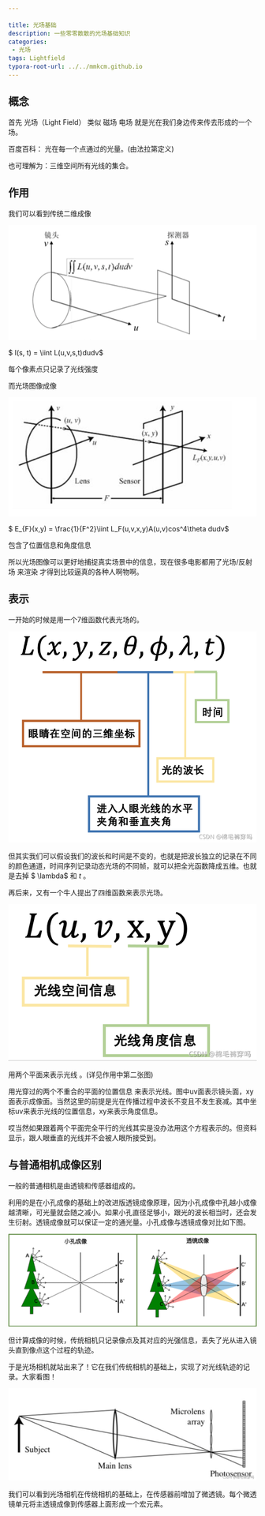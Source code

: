 ```yaml
---

title: 光场基础
description: 一些零零散散的光场基础知识
categories:
 - 光场
tags: Lightfield
typora-root-url: ../../mmkcm.github.io
---
```




## 概念

首先 光场（Light Field） 类似 磁场 电场 就是光在我们身边传来传去形成的一个场。

百度百科： 光在每一个点通过的光量。(由法拉第定义)

也可理解为：三维空间所有光线的集合。



## 作用

我们可以看到传统二维成像

![pic1](/pic/1216/1.png)

$ I(s, t) = \iint L(u,v,s,t)dudv$

每个像素点只记录了光线强度

而光场图像成像

![pic2](/pic/1216/2.png) 

$ E_{F}(x,y) = \frac{1}{F^2}\iint L_F(u,v,x,y)A(u,v)cos^4\theta dudv$

包含了位置信息和角度信息

所以光场图像可以更好地捕捉真实场景中的信息，现在很多电影都用了光场/反射场 来渲染 才得到比较逼真的各种人啊物啊。



## 表示

一开始的时候是用一个7维函数代表光场的。

![pic3](/pic/1216/3.png)

但其实我们可以假设我们的波长和时间是不变的，也就是把波长独立的记录在不同的颜色通道，时间序列记录动态光场的不同帧，就可以把全光函数降成五维。也就是去掉 $ \lambda$ 和 $t$ 。

再后来，又有一个牛人提出了四维函数来表示光场。

![pic4](/pic/1216/4.png)



用两个平面来表示光线 。(详见作用中第二张图)

用光穿过的两个不重合的平面的位置信息 来表示光线。图中uv面表示镜头面，xy面表示成像面。当然这里的前提是光在传播过程中波长不变且不发生衰减。其中坐标uv来表示光线的位置信息，xy来表示角度信息。

哎当然如果跟着两个平面完全平行的光线其实是没办法用这个方程表示的。但资料显示，跟人眼垂直的光线并不会被人眼所接受到。



## 与普通相机成像区别

一般的普通相机是由透镜和传感器组成的。

利用的是在小孔成像的基础上的改进版透镜成像原理，因为小孔成像中孔越小成像越清晰，可光量就会随之减小。如果小孔直径足够小，跟光的波长相当时，还会发生衍射。透镜成像就可以保证一定的通光量。小孔成像与透镜成像对比如下图。

![pic5](/pic/1216/5.png)

但计算成像的时候，传统相机只记录像点及其对应的光强信息，丢失了光从进入镜头直到像点这个过程的轨迹。

于是光场相机就站出来了！它在我们传统相机的基础上，实现了对光线轨迹的记录。大家看图！

![pic6](/pic/1216/6.png)

 我们可以看到光场相机在传统相机的基础上，在传感器前增加了微透镜。每个微透镜单元将主透镜成像到传感器上面形成一个宏元素。
